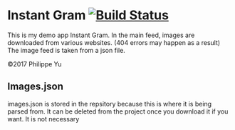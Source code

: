 # Instant Gram [![Build Status](https://travis-ci.org/philippejlyu/Instagram.svg?branch=master)](https://travis-ci.org/philippejlyu/Instagram)
This is my demo app Instant Gram.
In the main feed, images are downloaded from various websites. (404 errors may happen as a result)
The image feed is taken from a json file.

©2017 Philippe Yu

## Images.json
images.json is stored in the repsitory because this is where it is being parsed from. It can be deleted from the project once you download it if you want. It is not necessary

